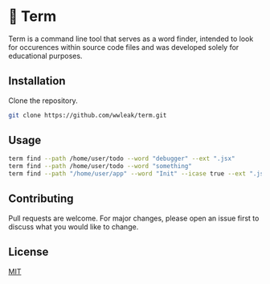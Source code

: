 # :mag_right: Term

Term is a command line tool that serves as a word finder, intended to look for occurences within source code files and was developed solely for
educational purposes.
 
## Installation

Clone the repository.

```bash
git clone https://github.com/wwleak/term.git
```

## Usage

```bash
term find --path /home/user/todo --word "debugger" --ext ".jsx"
term find --path /home/user/todo --word "something"
term find --path "/home/user/app" --word "Init" --icase true --ext ".js"
```

## Contributing
Pull requests are welcome. For major changes, please open an issue first to discuss what you would like to change.

## License
[MIT](https://choosealicense.com/licenses/mit/)
